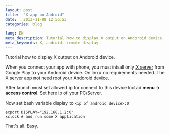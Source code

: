 ```yaml
---
layout: post
title:  "X app on Android"
date:   2013-11-08 12:56:53
categories: blog

lang: EN
meta_description: Tutorial how to display X output on Andoroid device.
meta_keywords: X, android, remote display
---
```


Tutorial how to display X output on Andoroid device.

When you connect your app with phone, you must intsall only [X server](https://play.google.com/store/apps/details?id=au.com.darkside.XServer) from Google Play to your Andoroid device. On linxu no requirements needed. The X server app not need root your Andoroid device.


After launch must set allowed ip for connect to this device loctad **menu -> access control**. Set here ip of your PC/Server.


Now set bash variable display to `<ip of android device>:0`

```
export DISPLAY="192.168.1.2:0"
xclock # and run some X application
```

That's all. Easy.